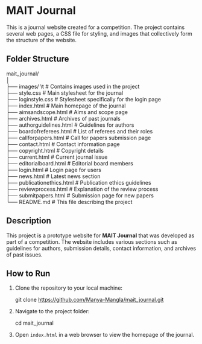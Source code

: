 # MAIT Journal

This is a journal website created for a competition. The project contains several web pages, a CSS file for styling, and images that collectively form the structure of the website.

## Folder Structure


mait_journal/ <br>
│ <br>
├── images/             \t    # Contains images used in the project <br>
├── style.css               # Main stylesheet for the journal <br>
├── loginstyle.css          # Stylesheet specifically for the login page <br>
├── index.html              # Main homepage of the journal <br>
├── aimsandscope.html       # Aims and scope page <br>
├── archives.html           # Archives of past journals <br>
├── authorguidelines.html   # Guidelines for authors <br>
├── boardofreferees.html    # List of referees and their roles <br>
├── callforpapers.html      # Call for papers submission page <br>
├── contact.html            # Contact information page <br>
├── copyright.html          # Copyright details <br>
├── current.html            # Current journal issue <br>
├── editorialboard.html     # Editorial board members <br>
├── login.html              # Login page for users <br>
├── news.html               # Latest news section <br>
├── publicationethics.html  # Publication ethics guidelines  <br>
├── reviewprocess.html      # Explanation of the review process  <br>
├── submitpapers.html       # Submission page for new papers  <br>
└── README.md               # This file describing the project  <br>


## Description

This project is a prototype website for **MAIT Journal** that was developed as part of a competition. The website includes various sections such as guidelines for authors, submission details, contact information, and archives of past issues.

## How to Run

1. Clone the repository to your local machine:
   
   git clone https://github.com/Manya-Mangla/mait_journal.git
   

2. Navigate to the project folder:
   
   cd mait_journal
  

3. Open `index.html` in a web browser to view the homepage of the journal.

